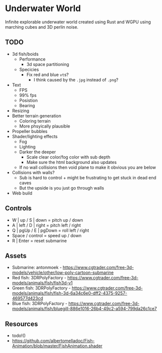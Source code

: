 # Underwater World

Infinite explorable underwater world created using Rust and WGPU using marching cubes and 3D perlin noise.

## TODO

- 3d fish/boids
    - Performance
        - 3d space partitioning
    - Specicies
        - Fix red and blue `vt`s?
            - I think caused by the `.jpg` instead of `.png`?
- Text
    - FPS
    - 99% fps
    - Posistion
    - Bearing
- Resizing
- Better terrain generation
    - Coloring terrain
    - More phsyically plausible
- Propeller bubbles
- Shader/lighting effects
    - Fog
    - Lighting
    - Darker the deeper
        - Scale clear color/fog color with sub depth
        - Make sure the html background also updates
    - If no wall collisions then void plane to make it obvious you are below
- Collisions with walls?
    - Sub is hard to control + might be frustrating to get stuck in dead end caves
    - But the upside is you just go through walls
- Web build

## Controls

- W | up / S | down = pitch up / down
- A | left / D | right = pitch left / right
- Q | pgUp / E | pgDown = roll left / right
- Space / control = speed up / down
- R | Enter = reset submarine

## Assets

- Submarine: antonmoek - https://www.cgtrader.com/free-3d-models/vehicle/other/low-poly-cartoon-submarine
- Red fish: 3DRPolyFactory - https://www.cgtrader.com/free-3d-models/animals/fish/fish3d-v1
- Green fish: 3DRPolyFactory - https://www.cgtrader.com/free-3d-models/animals/fish/fish-3d-6a34c6e0-dff2-4375-9257-469577d423cd
- Blue fish: 3DRPolyFactory - https://www.cgtrader.com/free-3d-models/animals/fish/bluegill-886e1016-26b4-49c2-a594-799da26c1ce7

## Resources

- todo!()
- https://github.com/albertomelladoc/Fish-Animation/blob/master/FishAnimation.shader
